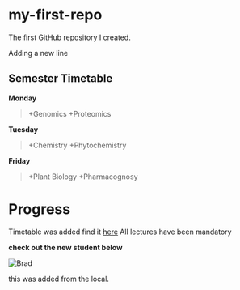 # my-first-repo
The first GitHub repository I created.

Adding a new line


## Semester Timetable

**Monday**
>+Genomics
>+Proteomics

**Tuesday**
>+Chemistry
>+Phytochemistry

**Friday**
>+Plant Biology
>+Pharmacognosy


# Progress
Timetable was added find it [here](https://github.com/Programming-SBCG853-Cohort3/learningGit)
All lectures have been mandatory

**check out the new student below**


![Brad](https://avatars0.githubusercontent.com/u/72727098?s=460&v=4)

[Brad]:https://avatars0.githubusercontent.com/u/72727098?s=460&v=4 "New Student"

this was added from the local.
